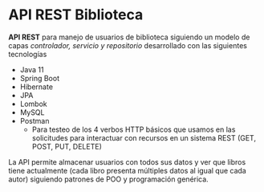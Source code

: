 # API REST Biblioteca
**API REST** para manejo de usuarios de biblioteca siguiendo un modelo de capas *controlador, servicio y repositorio* desarrollado con las siguientes tecnologías

- Java 11
- Spring Boot 
- Hibernate 
- JPA 
- Lombok 
- MySQL
- Postman
  - Para testeo de los 4 verbos HTTP básicos que usamos en las solicitudes para interactuar con recursos en un sistema REST (GET, POST, PUT, DELETE)

La API permite almacenar usuarios con todos sus datos y ver que libros tiene actualmente (cada libro presenta múltiples datos al igual que cada autor) siguiendo patrones de POO y programación genérica.
